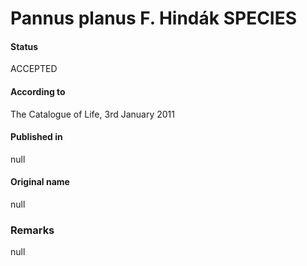 Pannus planus F. Hindák SPECIES
=======

#### Status
ACCEPTED

#### According to
The Catalogue of Life, 3rd January 2011

#### Published in
null

#### Original name
null

### Remarks
null